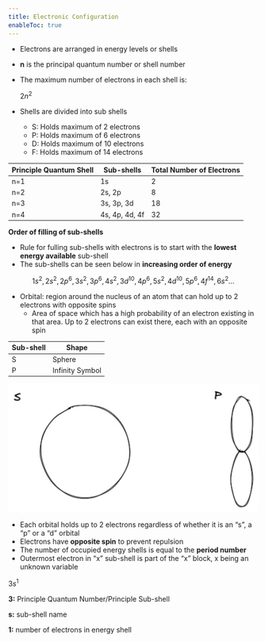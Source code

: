 ```yaml
---
title: Electronic Configuration
enableToc: true
---
```


-   Electrons are arranged in energy levels or shells
    
-   **n** is the principal quantum number or shell number
    
-   The maximum number of electrons in each shell is:
    
    $2n^2$
    
-   Shells are divided into sub shells
    
    -   S: Holds maximum of 2 electrons
    -   P: Holds maximum of 6 electrons
    -   D: Holds maximum of 10 electrons
    -   F: Holds maximum of 14 electrons

| **Principle Quantum Shell** | **Sub-shells** | Total Number of Electrons |
| --------------------------- | -------------- | ------------------------- |
| n=1                         | 1s             | 2                         |
| n=2                         | 2s, 2p         | 8                         |
| n=3                         | 3s, 3p, 3d     | 18                        |
| n=4                         | 4s, 4p, 4d, 4f | 32                          |

********************Order of filling of sub-shells********************

-   Rule for fulling sub-shells with electrons is to start with the **lowest energy available** sub-shell
-   The sub-shells can be seen below in ****************************************************increasing order of energy****************************************************

$$ 1s^2,2s^2,2p^6,3s^2,3p^6,4s^2,3d^{10},4p^6,5s^2,4d^{10},5p^6,4f^{14},6s^2... $$

-   Orbital: region around the nucleus of an atom that can hold up to 2 electrons with opposite spins
    -   Area of space which has a high probability of an electron existing in that area. Up to 2 electrons can exist there, each with an opposite spin

| Sub-shell | Shape           |
| --------- | --------------- |
| S         | Sphere          |
| P         | Infinity Symbol |

![](11SubjectImages/Sub-shell%20shapes.png)

-   Each orbital holds up to 2 electrons regardless of whether it is an “s”, a “p” or a “d” orbital
-   Electrons have **************************opposite spin************************** to prevent repulsion
-   The number of occupied energy shells is equal to the **period number**
-   Outermost electron in “x” sub-shell is part of the “x” block, x being an unknown variable

$3s^1$

**3:** Principle Quantum Number/Principle Sub-shell

**s:** sub-shell name

**1:** number of electrons in energy shell